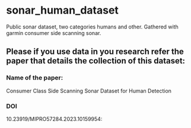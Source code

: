 # sonar_human_dataset
Public sonar dataset, two categories humans and other. Gathered with garmin consumer side scanning sonar.

## Please if you use data in you research refer the paper that details the collection of this dataset:
### Name of the paper:
Consumer Class Side Scanning Sonar Dataset for Human Detection
### DOI 
10.23919/MIPRO57284.2023.10159954:
